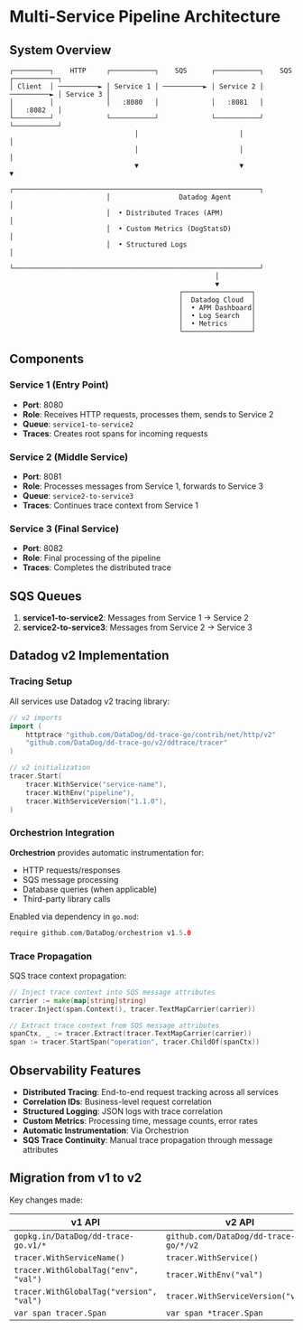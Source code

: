 # Multi-Service Pipeline Architecture

## System Overview

```
┌─────────┐    HTTP     ┌───────────┐    SQS      ┌───────────┐    SQS      ┌───────────┐
│ Client  │ ──────────► │ Service 1 │ ──────────► │ Service 2 │ ──────────► │ Service 3 │
│         │             │   :8080   │             │   :8081   │             │   :8082   │
└─────────┘             └───────────┘             └───────────┘             └───────────┘
                               │                         │                         │
                               │                         │                         │
                               ▼                         ▼                         ▼
                        ┌─────────────────────────────────────────────────────────────┐
                        │                 Datadog Agent                               │
                        │  • Distributed Traces (APM)                               │
                        │  • Custom Metrics (DogStatsD)                             │
                        │  • Structured Logs                                        │
                        └─────────────────────────────────────────────────────────────┘
                                                   │
                                                   ▼
                                          ┌─────────────────┐
                                          │  Datadog Cloud  │
                                          │  • APM Dashboard│
                                          │  • Log Search   │
                                          │  • Metrics      │
                                          └─────────────────┘
```

## Components

### Service 1 (Entry Point)
- **Port**: 8080
- **Role**: Receives HTTP requests, processes them, sends to Service 2
- **Queue**: `service1-to-service2`
- **Traces**: Creates root spans for incoming requests

### Service 2 (Middle Service)
- **Port**: 8081
- **Role**: Processes messages from Service 1, forwards to Service 3
- **Queue**: `service2-to-service3`
- **Traces**: Continues trace context from Service 1

### Service 3 (Final Service)
- **Port**: 8082
- **Role**: Final processing of the pipeline
- **Traces**: Completes the distributed trace

## SQS Queues

1. **service1-to-service2**: Messages from Service 1 → Service 2
2. **service2-to-service3**: Messages from Service 2 → Service 3

## Datadog v2 Implementation

### Tracing Setup
All services use Datadog v2 tracing library:

```go
// v2 imports
import (
    httptrace "github.com/DataDog/dd-trace-go/contrib/net/http/v2"
    "github.com/DataDog/dd-trace-go/v2/ddtrace/tracer"
)

// v2 initialization
tracer.Start(
    tracer.WithService("service-name"),
    tracer.WithEnv("pipeline"),
    tracer.WithServiceVersion("1.1.0"),
)
```

### Orchestrion Integration
**Orchestrion** provides automatic instrumentation for:
- HTTP requests/responses
- SQS message processing
- Database queries (when applicable)
- Third-party library calls

Enabled via dependency in `go.mod`:
```go
require github.com/DataDog/orchestrion v1.5.0
```

### Trace Propagation
SQS trace context propagation:

```go
// Inject trace context into SQS message attributes
carrier := make(map[string]string)
tracer.Inject(span.Context(), tracer.TextMapCarrier(carrier))

// Extract trace context from SQS message attributes
spanCtx, _ := tracer.Extract(tracer.TextMapCarrier(carrier))
span := tracer.StartSpan("operation", tracer.ChildOf(spanCtx))
```

## Observability Features

- **Distributed Tracing**: End-to-end request tracking across all services
- **Correlation IDs**: Business-level request correlation
- **Structured Logging**: JSON logs with trace correlation
- **Custom Metrics**: Processing time, message counts, error rates
- **Automatic Instrumentation**: Via Orchestrion
- **SQS Trace Continuity**: Manual trace propagation through message attributes

## Migration from v1 to v2

Key changes made:

| v1 API | v2 API |
|--------|--------|
| `gopkg.in/DataDog/dd-trace-go.v1/*` | `github.com/DataDog/dd-trace-go/*/v2` |
| `tracer.WithServiceName()` | `tracer.WithService()` |
| `tracer.WithGlobalTag("env", "val")` | `tracer.WithEnv("val")` |
| `tracer.WithGlobalTag("version", "val")` | `tracer.WithServiceVersion("val")` |
| `var span tracer.Span` | `var span *tracer.Span` |